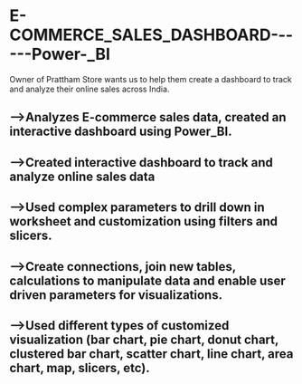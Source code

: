 # E-COMMERCE_SALES_DASHBOARD------Power-_BI
Owner of Prattham Store wants us to help them create a dashboard to track and analyze their online sales across India.

##  -->Analyzes E-commerce sales data, created an interactive dashboard using Power_BI.

##  -->Created interactive dashboard to track and analyze online sales data

##  -->Used complex parameters to drill down in worksheet and customization using filters and slicers.

##  -->Create connections, join new tables, calculations to manipulate data and enable user driven parameters for visualizations.
   
##  -->Used different types of customized visualization (bar chart, pie chart, donut chart, clustered bar chart, scatter chart, line chart, area chart, map, slicers, etc).
